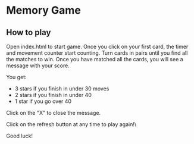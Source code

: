 # Memory Game

## How to play

Open index.html to start game. Once you click on your first card, the timer and movement counter start counting. Turn cards in pairs until you find all the matches to win. Once you have matched all the cards, you will see a message with your score. 

You get:
- 3 stars if you finish in under 30 moves
- 2 stars if you finish in under 40
- 1 star if you go over 40

Click on the "X" to close the message. 

Click on the refresh button at any time to play again!\

Good luck!

